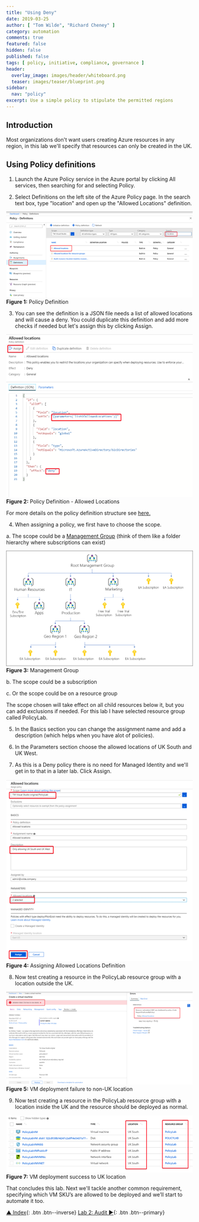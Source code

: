 ```yaml
---
title: "Using Deny"
date: 2019-03-25
author: [ "Tom Wilde", "Richard Cheney" ]
category: automation
comments: true
featured: false
hidden: false
published: false
tags: [ policy, initiative, compliance, governance ]
header:
  overlay_image: images/header/whiteboard.png
  teaser: images/teaser/blueprint.png
sidebar:
  nav: "policy"
excerpt: Use a simple policy to stipulate the permitted regions
---
```


## Introduction

Most organizations don't want users creating Azure resources in any region, in this lab we'll specify that resources can only be created in the UK.

## Using Policy definitions


1. Launch the Azure Policy service in the Azure portal by clicking All services, then searching for and selecting Policy.

2. Select Definitions on the left site of the Azure Policy page. In the search text box, type "location" and open up the "Allowed Locations" definition.

![Policy Definition](/automation/policy/images/lab1-policydefinition.png)
**Figure 1:** Policy Definition

3. You can see the definition is a JSON file needs a list of allowed locations and will cause a deny. You could duplicate this definition and add more checks if needed but let's assign this by clicking Assign.

![Policy Definition-Allowed Locations](/automation/policy/images/lab1-policydefinition-allowedlocations.png)
**Figure 2:** Policy Definition - Allowed Locations

For more details on the policy definition structure see [here.](https://docs.microsoft.com/en-us/azure/governance/policy/concepts/definition-structure) 


4. When assigning a policy, we first have to choose the scope. 
  
  a. The scope could be a [Management Group](https://docs.microsoft.com/en-us/azure/governance/management-groups/) (think of them like a folder hierarchy where subscriptions can exist)

![Management Groups example](/automation/policy/images/lab1-managementgroups.png)
**Figure 3:** Management Group

  b. The scope could be a subscription
  
  c. Or the scope could be on a resource group
  
The scope chosen will take effect on all child resources below it, but you can add exclusions if needed. For this lab I have selected resource group called PolicyLab.

5.  In the Basics section you can change the assignment name and add a description (which helps when you have alot of policies).

6. In the Parameters section choose the allowed locations of UK South and UK West.

7. As this is a Deny policy there is no need for Managed Identity and we'll get in to that in a later lab. Click Assign. 

![Policy Definition-Allowed Locations](/automation/policy/images/lab1-policydefinition-allowedlocations-assign.png)
**Figure 4:** Assigning Allowed Locations Definition

8. Now test creating a resource in the PolicyLab resource group with a location outside the UK.

![Policy Test-Portal](/automation/policy/images/lab1-policytest-portal.png)
**Figure 5:** VM deployment failure to non-UK location

9. Now test creating a resource in the PolicyLab resource group with a location inside the UK and the resource should be deployed as normal.

![Policy Test-Portal](/automation/policy/images/lab1-policytest-portal-success.png)
**Figure 7:** VM deployment success to UK location

That concludes this lab. Next we'll tackle another common requirement, specifying which VM SKU’s are allowed to be deployed and we’ll start to automate it too.


[▲ Index](../#labs){: .btn .btn--inverse} [Lab 2: Audit ►](../lab2){: .btn .btn--primary}



